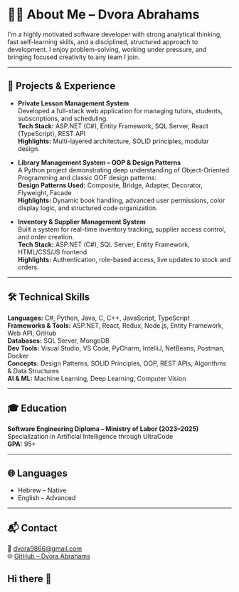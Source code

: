# 👩‍💻 About Me – Dvora Abrahams

I'm a highly motivated software developer with strong analytical thinking, fast self-learning skills, and a disciplined, structured approach to development. I enjoy problem-solving, working under pressure, and bringing focused creativity to any team I join.

---

## 💼 Projects & Experience

- **Private Lesson Management System**  
  Developed a full-stack web application for managing tutors, students, subscriptions, and scheduling.  
  **Tech Stack:** ASP.NET (C#), Entity Framework, SQL Server, React (TypeScript), REST API  
  **Highlights:** Multi-layered architecture, SOLID principles, modular design.

- **Library Management System – OOP & Design Patterns**  
  A Python project demonstrating deep understanding of Object-Oriented Programming and classic GOF design patterns:  
  **Design Patterns Used:** Composite, Bridge, Adapter, Decorator, Flyweight, Facade  
  **Highlights:** Dynamic book handling, advanced user permissions, color display logic, and structured code organization.

- **Inventory & Supplier Management System**  
  Built a system for real-time inventory tracking, supplier access control, and order creation.  
  **Tech Stack:** ASP.NET (C#), SQL Server, Entity Framework, HTML/CSS/JS frontend  
  **Highlights:** Authentication, role-based access, live updates to stock and orders.

---

## 🛠️ Technical Skills

**Languages:** C#, Python, Java, C, C++, JavaScript, TypeScript  
**Frameworks & Tools:** ASP.NET, React, Redux, Node.js, Entity Framework, Web API, GitHub  
**Databases:** SQL Server, MongoDB  
**Dev Tools:** Visual Studio, VS Code, PyCharm, IntelliJ, NetBeans, Postman, Docker  
**Concepts:** Design Patterns, SOLID Principles, OOP, REST APIs, Algorithms & Data Structures  
**AI & ML:** Machine Learning, Deep Learning, Computer Vision

---

## 🎓 Education

**Software Engineering Diploma – Ministry of Labor (2023–2025)**  
Specialization in Artificial Intelligence through UltraCode  
**GPA:** 95+

---

## 🌐 Languages

- Hebrew – Native  
- English – Advanced  

---

## 📬 Contact

📧 dvora9866@gmail.com  
🌐 [GitHub – Dvora Abrahams](https://github.com/Dvora-Abrahams)
## Hi there 👋

<!--
**Dvora-Abrahams/Dvora-Abrahams** is a ✨ _special_ ✨ repository because its `README.md` (this file) appears on your GitHub profile.

Here are some ideas to get you started:

- 🔭 I’m currently working on ...
- 🌱 I’m currently learning ...
- 👯 I’m looking to collaborate on ...
- 🤔 I’m looking for help with ...
- 💬 Ask me about ...
- 📫 How to reach me: ...
- 😄 Pronouns: ...
- ⚡ Fun fact: ...
-->

